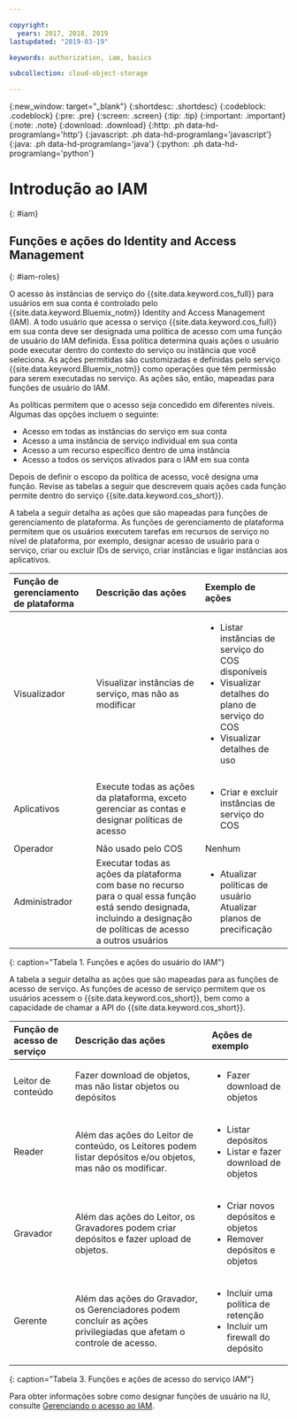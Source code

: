 ```yaml
---

copyright:
  years: 2017, 2018, 2019
lastupdated: "2019-03-19"

keywords: authorization, iam, basics

subcollection: cloud-object-storage

---
```

{:new_window: target="_blank"}
{:shortdesc: .shortdesc}
{:codeblock: .codeblock}
{:pre: .pre}
{:screen: .screen}
{:tip: .tip}
{:important: .important}
{:note: .note}
{:download: .download} 
{:http: .ph data-hd-programlang='http'} 
{:javascript: .ph data-hd-programlang='javascript'} 
{:java: .ph data-hd-programlang='java'} 
{:python: .ph data-hd-programlang='python'}

# Introdução ao IAM
{: #iam}

## Funções e ações do Identity and Access Management
{: #iam-roles}

O acesso às instâncias de serviço do {{site.data.keyword.cos_full}} para usuários em sua conta é controlado pelo {{site.data.keyword.Bluemix_notm}} Identity and Access Management (IAM). A todo usuário que acessa o serviço {{site.data.keyword.cos_full}} em sua conta deve ser designada uma política de acesso com uma função de usuário do IAM definida. Essa política determina quais ações o usuário pode executar dentro do contexto do serviço ou instância que você seleciona. As ações permitidas são customizadas e definidas pelo serviço {{site.data.keyword.Bluemix_notm}} como operações que têm permissão para serem executadas no serviço. As ações são, então, mapeadas para funções de usuário do IAM.

As políticas permitem que o acesso seja concedido em diferentes níveis. Algumas das opções incluem o seguinte: 

* Acesso em todas as instâncias do serviço em sua conta
* Acesso a uma instância de serviço individual em sua conta
* Acesso a um recurso específico dentro de uma instância
* Acesso a todos os serviços ativados para o IAM em sua conta

Depois de definir o escopo da política de acesso, você designa uma função. Revise as tabelas a seguir que descrevem quais ações cada função permite dentro do serviço {{site.data.keyword.cos_short}}.

A tabela a seguir detalha as ações que são mapeadas para funções de gerenciamento de plataforma. As funções de gerenciamento de plataforma permitem que os usuários executem tarefas em recursos de serviço no nível de plataforma, por exemplo, designar acesso de usuário para o serviço, criar ou excluir IDs de serviço, criar instâncias e ligar instâncias aos aplicativos.

| Função de gerenciamento de plataforma | Descrição das ações | Exemplo de ações|
|:-----------------|:-----------------|:-----------------|
| Visualizador | Visualizar instâncias de serviço, mas não as modificar | <ul><li>Listar instâncias de serviço do COS disponíveis</li><li>Visualizar detalhes do plano de serviço do COS</li><li>Visualizar detalhes de uso</li></ul>|
| Aplicativos | Execute todas as ações da plataforma, exceto gerenciar as contas e designar políticas de acesso |<ul><li>Criar e excluir instâncias de serviço do COS</li></ul> |
| Operador | Não usado pelo COS | Nenhum |
| Administrador | Executar todas as ações da plataforma com base no recurso para o qual essa função está sendo designada, incluindo a designação de políticas de acesso a outros usuários |<ul><li>Atualizar políticas de usuário</li>Atualizar planos de precificação</ul>|
{: caption="Tabela 1. Funções e ações do usuário do IAM"}


A tabela a seguir detalha as ações que são mapeadas para as funções de acesso de serviço. As funções de acesso de serviço permitem que os usuários acessem o {{site.data.keyword.cos_short}}, bem como a capacidade de chamar a API do {{site.data.keyword.cos_short}}.

| Função de acesso de serviço | Descrição das ações                                                                                                                                       | Ações de exemplo                                                                     |
|:--------------------|:-------------------------------------------------------------------------------------------------------------------------------------------------------------|:------------------------------------------------------------------------------------|
| Leitor de conteúdo  | Fazer download de objetos, mas não listar objetos ou depósitos | <ul><li>Fazer download de objetos</li></ul> |
| Reader              | Além das ações do Leitor de conteúdo, os Leitores podem listar depósitos e/ou objetos, mas não os modificar. | <ul><li>Listar depósitos</li><li>Listar e fazer download de objetos</li></ul>                    |
| Gravador              | Além das ações do Leitor, os Gravadores podem criar depósitos e fazer upload de objetos. | <ul><li>Criar novos depósitos e objetos</li><li>Remover depósitos e objetos</li></ul> |
| Gerente             | Além das ações do Gravador, os Gerenciadores podem concluir as ações privilegiadas que afetam o controle de acesso. | <ul><li>Incluir uma política de retenção</li><li>Incluir um firewall do depósito</li></ul>              |
{: caption="Tabela 3. Funções e ações de acesso do serviço IAM"}


Para obter informações sobre como designar funções de usuário na IU, consulte [Gerenciando o acesso ao IAM](/docs/iam?topic=iam-iammanidaccser).
 
